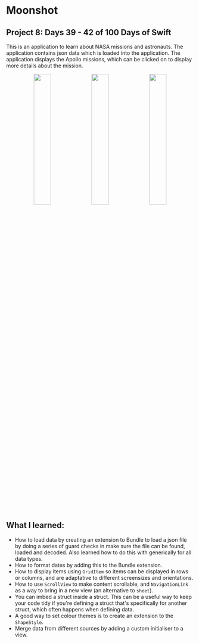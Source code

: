# Moonshot
## Project 8: Days 39 - 42 of 100 Days of Swift
This is an application to learn about NASA missions and astronauts. The application contains json data which is loaded into the application.
The application displays the Apollo missions, which can be clicked on to display more details about the mission.

<p align="center">
  <img width="30%" src="https://user-images.githubusercontent.com/57043346/225128865-a7ec1fd8-7e93-47d4-828c-703324260ab5.png">
  <img width="30%" src="https://user-images.githubusercontent.com/57043346/225445729-209fcdca-ec73-4546-8690-7102805c326a.png">
  <img width="30%" src="https://user-images.githubusercontent.com/57043346/225445366-3c077d30-e659-4935-8542-40a203cfe568.png">
</p>


## What I learned:

- How to load data by creating an extension to Bundle to load a json file by doing a series of guard checks in make sure the file can be found, loaded and 
decoded. Also learned how to do this with generically for all data types.
- How to format dates by adding this to the Bundle extension.
- How to display items using `GridItem` so items can be displayed in rows or columns, and are adaptative to different screensizes and orientations.
- How to use `ScrollView` to make content scrollable, and `NavigationLink` as a way to bring in a new view (an alternative to `sheet`).
- You can imbed a struct inside a struct. This can be a useful way to keep your code tidy if you're defining a struct that's specifically for another
struct, which often happens when defining data.
- A good way to set colour themes is to create an extension to the `ShapeStyle`.
- Merge data from different sources by adding a custom initialiser to a view.
